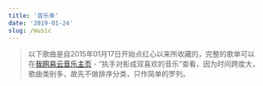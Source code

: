 ```yaml
---
title: '音乐单'
date: '2019-01-24'
slug: /music
---
```


> 以下歌曲是自2015年01月17日开始点红心以来所收藏的，完整的歌单可以在[我网易云音乐主页](https://music.163.com/user/home?id=50487381) - “执手对影成双喜欢的音乐”查看，因为时间跨度大，歌曲类别多，故先不做排序分类，只作简单的罗列。